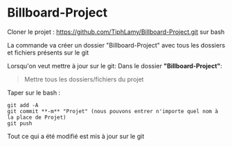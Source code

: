 # Billboard-Project

Cloner le projet : https://github.com/TiphLamy/Billboard-Project.git sur bash

La commande va créer un dossier "Billboard-Project" avec tous les dossiers et fichiers présents sur le git

Lorsqu'on veut mettre à jour sur le git:
Dans le dossier **"Billboard-Project"**:

>  Mettre tous les dossiers/fichiers du projet

  Taper sur le bash : 
  
    git add -A 
    git commit **-m** "Projet" (nous pouvons entrer n'importe quel nom à la place de Projet) 
    git push 
  
Tout ce qui a été modifié est mis à jour sur le git
